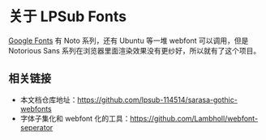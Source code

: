 # 关于 LPSub Fonts

[Google Fonts](https://developers.google.com/fonts/docs/getting_started) 有 Noto 系列，还有 Ubuntu 等一堆 webfont 可以调用，但是 Notorious Sans 系列在浏览器里面渲染效果没有更纱好，所以就有了这个项目。

## 相关链接

- 本文档仓库地址：<https://github.com/lpsub-114514/sarasa-gothic-webfonts>
- 字体子集化和 webfont 化的工具：<https://github.com/Lambholl/webfont-seperator>
